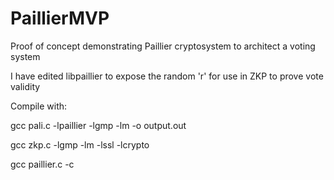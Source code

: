 # PaillierMVP
Proof of concept demonstrating Paillier cryptosystem to architect a voting system

I have edited libpaillier to expose the random 'r' for use in ZKP to prove vote validity

Compile with:

gcc pali.c -lpaillier -lgmp -lm -o output.out

gcc zkp.c -lgmp -lm -lssl -lcrypto

gcc paillier.c -c
